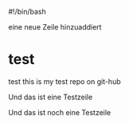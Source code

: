#!/bin/bash


eine neue Zeile hinzuaddiert


test
====

test
this is my test repo on git-hub

Und das ist eine Testzeile

Und das ist noch eine Testzeile
